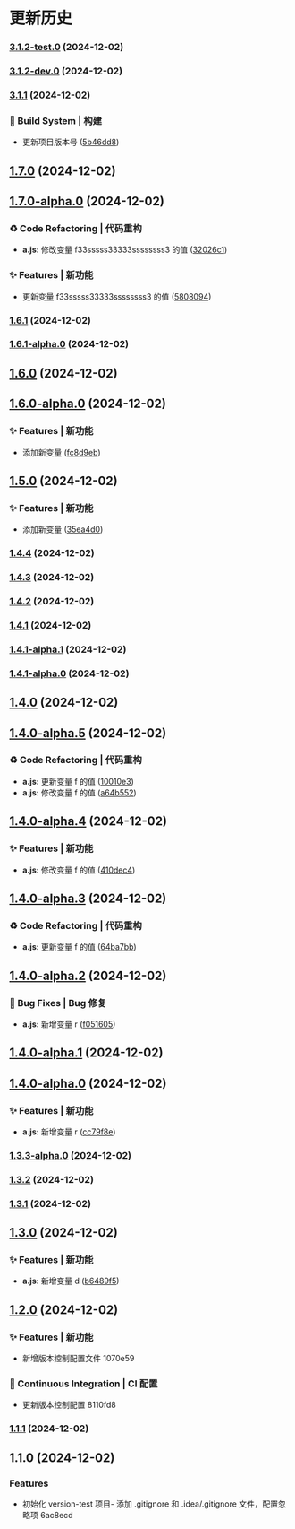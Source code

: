# 更新历史 


### [3.1.2-test.0](https://github.com/spark-hou/version-test/compare/v3.1.2-dev.0...v3.1.2-test.0) (2024-12-02)

### [3.1.2-dev.0](https://github.com/spark-hou/version-test/compare/v3.1.1...v3.1.2-dev.0) (2024-12-02)

### [3.1.1](https://github.com/spark-hou/version-test/compare/v1.7.0...v3.1.1) (2024-12-02)

### 👷‍ Build System | 构建

* 更新项目版本号 ([5b46dd8](https://github.com/spark-hou/version-test/commit/5b46dd8de29194b10b3a0b06d960fc252f35c8b3))

## [1.7.0](https://github.com/spark-hou/version-test/compare/v1.7.0-alpha.0...v1.7.0) (2024-12-02)

## [1.7.0-alpha.0](https://github.com/spark-hou/version-test/compare/v1.6.1...v1.7.0-alpha.0) (2024-12-02)

### ♻ Code Refactoring | 代码重构

* **a.js:** 修改变量 f33sssss33333ssssssss3
  的值 ([32026c1](https://github.com/spark-hou/version-test/commit/32026c135a7aebf4e9858fb8f766963a0e885dc6))

### ✨ Features | 新功能

* 更新变量 f33sssss33333ssssssss3
  的值 ([5808094](https://github.com/spark-hou/version-test/commit/5808094396f2f266cea9c816ac008168a2adb22d))

### [1.6.1](https://github.com/spark-hou/version-test/compare/v1.6.1-alpha.0...v1.6.1) (2024-12-02)

### [1.6.1-alpha.0](https://github.com/spark-hou/version-test/compare/v1.6.0...v1.6.1-alpha.0) (2024-12-02)

## [1.6.0](https://github.com/spark-hou/version-test/compare/v1.6.0-alpha.0...v1.6.0) (2024-12-02)

## [1.6.0-alpha.0](https://github.com/spark-hou/version-test/compare/v1.5.0...v1.6.0-alpha.0) (2024-12-02)

### ✨ Features | 新功能

* 添加新变量 ([fc8d9eb](https://github.com/spark-hou/version-test/commit/fc8d9eb0968739d6cac1c31017e929ab644f8e92))

## [1.5.0](https://github.com/spark-hou/version-test/compare/v1.4.4...v1.5.0) (2024-12-02)

### ✨ Features | 新功能

* 添加新变量 ([35ea4d0](https://github.com/spark-hou/version-test/commit/35ea4d076f71e842c6ef0949c8795911b1f1cbce))

### [1.4.4](https://github.com/spark-hou/version-test/compare/v1.4.3...v1.4.4) (2024-12-02)

### [1.4.3](https://github.com/spark-hou/version-test/compare/v1.4.2...v1.4.3) (2024-12-02)

### [1.4.2](https://github.com/spark-hou/version-test/compare/v1.4.1...v1.4.2) (2024-12-02)

### [1.4.1](https://github.com/spark-hou/version-test/compare/v1.4.1-alpha.1...v1.4.1) (2024-12-02)

### [1.4.1-alpha.1](https://github.com/spark-hou/version-test/compare/v1.4.1-alpha.0...v1.4.1-alpha.1) (2024-12-02)

### [1.4.1-alpha.0](https://github.com/spark-hou/version-test/compare/v1.4.0...v1.4.1-alpha.0) (2024-12-02)

## [1.4.0](https://github.com/spark-hou/version-test/compare/v1.4.0-alpha.5...v1.4.0) (2024-12-02)

## [1.4.0-alpha.5](https://github.com/spark-hou/version-test/compare/v1.4.0-alpha.4...v1.4.0-alpha.5) (2024-12-02)

### ♻ Code Refactoring | 代码重构

* **a.js:** 更新变量 f
  的值 ([10010e3](https://github.com/spark-hou/version-test/commit/10010e33e203764492d9696a180f8cd673c81797))
* **a.js:** 修改变量 f
  的值 ([a64b552](https://github.com/spark-hou/version-test/commit/a64b5520206003c63502fe03872909de5c01571f))

## [1.4.0-alpha.4](https://github.com/spark-hou/version-test/compare/v1.4.0-alpha.3...v1.4.0-alpha.4) (2024-12-02)

### ✨ Features | 新功能

* **a.js:** 修改变量 f
  的值 ([410dec4](https://github.com/spark-hou/version-test/commit/410dec4eb24f8fa4666b9ffa0dc6e89d850e08d8))

## [1.4.0-alpha.3](https://github.com/spark-hou/version-test/compare/v1.4.0-alpha.2...v1.4.0-alpha.3) (2024-12-02)

### ♻ Code Refactoring | 代码重构

* **a.js:** 更新变量 f
  的值 ([64ba7bb](https://github.com/spark-hou/version-test/commit/64ba7bb4a9200f180bc5feba659a2346b469683c))

## [1.4.0-alpha.2](https://github.com/spark-hou/version-test/compare/v1.4.0-alpha.1...v1.4.0-alpha.2) (2024-12-02)

### 🐛 Bug Fixes | Bug 修复

* **a.js:** 新增变量
  r ([f051605](https://github.com/spark-hou/version-test/commit/f0516052b6632adb9fa3ce3e82bb3159032cfdf2))

## [1.4.0-alpha.1](https://github.com/spark-hou/version-test/compare/v1.4.0-alpha.0...v1.4.0-alpha.1) (2024-12-02)

## [1.4.0-alpha.0](https://github.com/spark-hou/version-test/compare/v1.3.3-alpha.0...v1.4.0-alpha.0) (2024-12-02)

### ✨ Features | 新功能

* **a.js:** 新增变量
  r ([cc79f8e](https://github.com/spark-hou/version-test/commit/cc79f8e05e58f87b5ffc6eeaa63fb68c2ad6821f))

### [1.3.3-alpha.0](https://github.com/spark-hou/version-test/compare/v1.3.2...v1.3.3-alpha.0) (2024-12-02)

### [1.3.2](https://github.com/spark-hou/version-test/compare/v1.3.1...v1.3.2) (2024-12-02)

### [1.3.1](https://github.com/spark-hou/version-test/compare/v1.3.0...v1.3.1) (2024-12-02)

## [1.3.0](https://github.com/spark-hou/version-test/compare/v1.2.0...v1.3.0) (2024-12-02)

### ✨ Features | 新功能

* **a.js:** 新增变量
  d ([b6489f5](https://github.com/spark-hou/version-test/commit/b6489f50eb711761d39313249eb27f927f812679))

## [1.2.0](///compare/v1.1.1...v1.2.0) (2024-12-02)

### ✨ Features | 新功能

* 新增版本控制配置文件 1070e59

### 🔧 Continuous Integration | CI 配置

* 更新版本控制配置 8110fd8

### [1.1.1](///compare/v1.1.0...v1.1.1) (2024-12-02)

## 1.1.0 (2024-12-02)

### Features

* 初始化 version-test 项目- 添加 .gitignore 和 .idea/.gitignore 文件，配置忽略项 6ac8ecd
